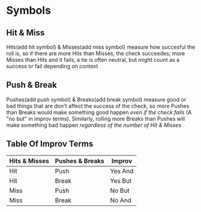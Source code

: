 # Symbols

## Hit & Miss
Hits(add hit symbol) & Misses(add miss symbol) measure how succesful the roll is, so if there are more Hits than Misses, the check succeedes; more Misses than Hits and it fails, a tie is often neutral, but might count as a success or fail depending on context

## Push & Break
Pushes(add push symbol) & Breaks(add break symbol) measure good or bad things that are don't affect the success of the check, so more Pushes than Breaks would make something good happen *even if the check fails* (A "no but" in improv terms). Similarly, rolling more Breaks than Pushes will make something bad happen *regardless of the number of Hit & Misses*

## Table Of Improv Terms

| Hits & Misses | Pushes & Breaks | Improv |
| --- | --- | --- |
| Hit | Push | Yes And |
| Hit | Break | Yes But |
| Miss | Push | No But |
| Miss | Break | No And |
